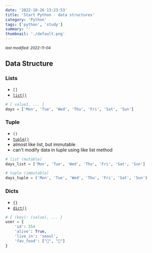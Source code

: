 ```yaml
---
date: '2022-10-26 13:23:53'
title: 'Start Python - data structures'
category: 'Python'
tags: ['python', 'study']
summary: ''
thumbnail: './default.png'
---
```


<small><em>last modified: 2022-11-04</em></small>

## Data Structure

### Lists
- `[]`
- [`list()`](https://docs.python.org/3/library/functions.html#func-list)
```python
# [ value1, ... ]
days = ['Mon', 'Tue', 'Wed', 'Thu', 'Fri', 'Sat', 'Sun']
```

### Tuple
- `()`
- [`tuple()`](https://docs.python.org/3/library/functions.html#func-tuple)
- almost like list, but immutable
- can't modify data in tuple using like list method
```python
# list (mutable)
days_list = ['Mon', 'Tue', 'Wed', 'Thu', 'Fri', 'Sat', 'Sun']

# tuple (immutable)
days_tuple = ('Mon', 'Tue', 'Wed', 'Thu', 'Fri', 'Sat', 'Sun')
```

### Dicts
- `{}`
- [`dict()`](https://docs.python.org/3/library/functions.html#func-dict)
```python
# { (key): (value), ... }
user = {
	'id': 354
	'alive': True,
	'live_in': 'seoul',
	'fav_food': ["🍟", "🍞"]
}
```
